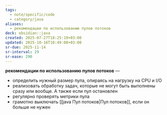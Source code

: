 ```yaml
---
tags:
  - note/specific/code
  - category/java
aliases:
  - рекомендации по использованию пулов потоков
deck: obsidian::java
created: 2025-07-27T18:25:19+03:00
updated: 2025-10-16T10:49:08+03:00
sr-due: 2025-11-14
sr-interval: 29
sr-ease: 290
---
```


**рекомендации по использованию пулов потоков**
—
- определить нужный размер пула, опираясь на нагрузку на CPU и I/O
- реализовать обработку задач, которые не могут быть выполнены сразу или вообще. А также если пул остановлен
- регулярно проверять метрики пула
- грамотно выключать [[java Пул потоков|Пул потоков]], если он больше не нужен
